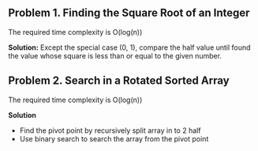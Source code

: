 ## Problem 1. Finding the Square Root of an Integer
The required time complexity is O(log(n))

**Solution:** Except the special case (0, 1), compare the half value until found the value whose square is less than or equal to the given number.

## Problem 2. Search in a Rotated Sorted Array
The required time complexity is O(log(n))

**Solution** 
- Find the pivot point by recursively split array in to 2 half
- Use binary search to search the array from the pivot point
